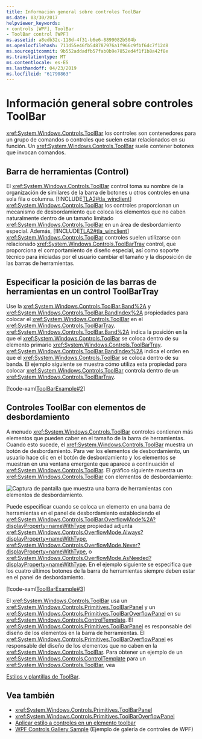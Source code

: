```yaml
---
title: Información general sobre controles ToolBar
ms.date: 03/30/2017
helpviewer_keywords:
- controls [WPF], ToolBar
- ToolBar control [WPF]
ms.assetid: a8edb32c-118d-4f31-b6e6-8899082b504b
ms.openlocfilehash: 711d55e46fb548787976a1f966c9fbf6dc7f12d8
ms.sourcegitcommit: 9b552addadfb57fab0b9e7852ed4f1f1b8a42f8e
ms.translationtype: MT
ms.contentlocale: es-ES
ms.lasthandoff: 04/23/2019
ms.locfileid: "61790863"
---
```

# <a name="toolbar-overview"></a>Información general sobre controles ToolBar
<xref:System.Windows.Controls.ToolBar> los controles son contenedores para un grupo de comandos o controles que suelen estar relacionados en su función. Un <xref:System.Windows.Controls.ToolBar> suele contener botones que invocan comandos.  

<a name="ToolBarControl"></a>   
## <a name="toolbar-control"></a>Barra de herramientas (Control)  
 El <xref:System.Windows.Controls.ToolBar> control toma su nombre de la organización de similares de la barra de botones u otros controles en una sola fila o columna. [!INCLUDE[TLA2#tla_winclient](../../../../includes/tla2sharptla-winclient-md.md)] <xref:System.Windows.Controls.ToolBar> los controles proporcionan un mecanismo de desbordamiento que coloca los elementos que no caben naturalmente dentro de un tamaño limitado <xref:System.Windows.Controls.ToolBar> en un área de desbordamiento especial. Además, [!INCLUDE[TLA2#tla_winclient](../../../../includes/tla2sharptla-winclient-md.md)] <xref:System.Windows.Controls.ToolBar> controles suelen utilizarse con relacionado <xref:System.Windows.Controls.ToolBarTray> control, que proporciona el comportamiento de diseño especial, así como soporte técnico para iniciadas por el usuario cambiar el tamaño y la disposición de las barras de herramientas.  
  
<a name="Creating_ToolBars"></a>   
## <a name="specifying-the-position-of-toolbars-in-a-toolbartray"></a>Especificar la posición de las barras de herramientas en un control ToolBarTray  
 Use la <xref:System.Windows.Controls.ToolBar.Band%2A> y <xref:System.Windows.Controls.ToolBar.BandIndex%2A> propiedades para colocar el <xref:System.Windows.Controls.ToolBar> en el <xref:System.Windows.Controls.ToolBarTray>. <xref:System.Windows.Controls.ToolBar.Band%2A> indica la posición en la que el <xref:System.Windows.Controls.ToolBar> se coloca dentro de su elemento primario <xref:System.Windows.Controls.ToolBarTray>. <xref:System.Windows.Controls.ToolBar.BandIndex%2A> indica el orden en que el <xref:System.Windows.Controls.ToolBar> se coloca dentro de su banda. El ejemplo siguiente se muestra cómo utiliza esta propiedad para colocar <xref:System.Windows.Controls.ToolBar> controla dentro de un <xref:System.Windows.Controls.ToolBarTray>.  
  
 [!code-xaml[ToolBarExample#2](~/samples/snippets/csharp/VS_Snippets_Wpf/ToolBarExample/CS/Pane1.xaml#2)]  
  
<a name="ToolBars_with_Overflow_Items"></a>   
## <a name="toolbars-with-overflow-items"></a>Controles ToolBar con elementos de desbordamiento  
 A menudo <xref:System.Windows.Controls.ToolBar> controles contienen más elementos que pueden caber en el tamaño de la barra de herramientas. Cuando esto sucede, el <xref:System.Windows.Controls.ToolBar> muestra un botón de desbordamiento. Para ver los elementos de desbordamiento, un usuario hace clic en el botón de desbordamiento y los elementos se muestran en una ventana emergente que aparece a continuación el <xref:System.Windows.Controls.ToolBar>. El gráfico siguiente muestra un <xref:System.Windows.Controls.ToolBar> con elementos de desbordamiento:  
  
 ![Captura de pantalla que muestra una barra de herramientas con elementos de desbordamiento.](./media/toolbar-overview/toolbar-overflow-items.png)  
  
 Puede especificar cuando se coloca un elemento en una barra de herramientas en el panel de desbordamiento estableciendo el <xref:System.Windows.Controls.ToolBar.OverflowMode%2A?displayProperty=nameWithType> propiedad adjunta <xref:System.Windows.Controls.OverflowMode.Always?displayProperty=nameWithType>, <xref:System.Windows.Controls.OverflowMode.Never?displayProperty=nameWithType>, o <xref:System.Windows.Controls.OverflowMode.AsNeeded?displayProperty=nameWithType>. En el ejemplo siguiente se especifica que los cuatro últimos botones de la barra de herramientas siempre deben estar en el panel de desbordamiento.  
  
 [!code-xaml[ToolBarExample#3](~/samples/snippets/csharp/VS_Snippets_Wpf/ToolBarExample/CS/Pane1.xaml#3)]  
  
 El <xref:System.Windows.Controls.ToolBar> usa un <xref:System.Windows.Controls.Primitives.ToolBarPanel> y un <xref:System.Windows.Controls.Primitives.ToolBarOverflowPanel> en su <xref:System.Windows.Controls.ControlTemplate>.  El <xref:System.Windows.Controls.Primitives.ToolBarPanel> es responsable del diseño de los elementos en la barra de herramientas.  El <xref:System.Windows.Controls.Primitives.ToolBarOverflowPanel> es responsable del diseño de los elementos que no caben en la <xref:System.Windows.Controls.ToolBar>. Para obtener un ejemplo de un <xref:System.Windows.Controls.ControlTemplate> para un <xref:System.Windows.Controls.ToolBar>, vea  
  
 [Estilos y plantillas de ToolBar](toolbar-styles-and-templates.md).  
  
## <a name="see-also"></a>Vea también

- <xref:System.Windows.Controls.Primitives.ToolBarPanel>
- <xref:System.Windows.Controls.Primitives.ToolBarOverflowPanel>
- [Aplicar estilo a controles en un elemento toolbar](how-to-style-controls-on-a-toolbar.md)
- [WPF Controls Gallery Sample](https://go.microsoft.com/fwlink/?LinkID=160053) (Ejemplo de galería de controles de WPF)

